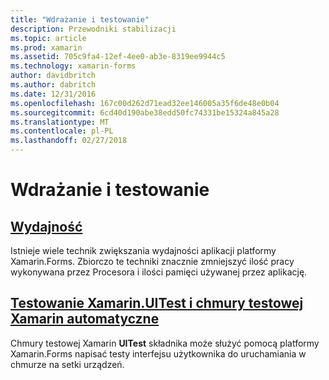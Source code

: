 ```yaml
---
title: "Wdrażanie i testowanie"
description: Przewodniki stabilizacji
ms.topic: article
ms.prod: xamarin
ms.assetid: 705c9fa4-12ef-4ee0-ab3e-8319ee9944c5
ms.technology: xamarin-forms
author: davidbritch
ms.author: dabritch
ms.date: 12/31/2016
ms.openlocfilehash: 167c00d262d71ead32ee146005a35f6de48e0b04
ms.sourcegitcommit: 6cd40d190abe38edd50fc74331be15324a845a28
ms.translationtype: MT
ms.contentlocale: pl-PL
ms.lasthandoff: 02/27/2018
---
```

# <a name="deployment-and-testing"></a>Wdrażanie i testowanie

## <a name="performanceperformancemd"></a>[Wydajność](performance.md)

Istnieje wiele technik zwiększania wydajności aplikacji platformy Xamarin.Forms. Zbiorczo te techniki znacznie zmniejszyć ilość pracy wykonywana przez Procesora i ilości pamięci używanej przez aplikację.

## <a name="automated-testing-with-xamarinuitest-and-xamarin-test-clouduitest-and-test-cloudmd"></a>[Testowanie Xamarin.UITest i chmury testowej Xamarin automatyczne](uitest-and-test-cloud.md)

Chmury testowej Xamarin **UITest** składnika może służyć pomocą platformy Xamarin.Forms napisać testy interfejsu użytkownika do uruchamiania w chmurze na setki urządzeń.
